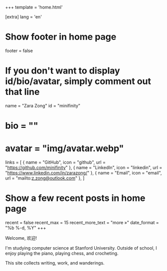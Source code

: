 +++
template = 'home.html'

[extra]
lang = 'en'

# Show footer in home page
footer = false

# If you don't want to display id/bio/avatar, simply comment out that line
name = "Zara Zong"
id = "minifinity"
# bio = ""
# avatar = "img/avatar.webp"
links = [
    { name = "GitHub", icon = "github", url = "https://github.com/minifinity" },
    { name = "LinkedIn", icon = "linkedin", url = "https://www.linkedin.com/in/zarazong/" },
    { name = "Email", icon = "email", url = "mailto:z.zong@outlook.com" },
]

# Show a few recent posts in home page
recent = false
recent_max = 15
recent_more_text = "more »"
date_format = "%b %-d, %Y"
+++

Welcome, 欢迎!

I'm studying computer science at Stanford University. Outside of school, I enjoy playing the piano, playing chess, and crocheting.

This site collects writing, work, and wanderings.